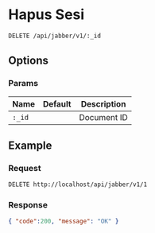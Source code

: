 # Hapus Sesi

<!--
@category Session
-->

```bash
DELETE /api/jabber/v1/:_id
```

## Options

### Params

Name | Default | Description
--- | --- | ---
`:_id` |  | Document ID

## Example

### Request

```bash
DELETE http://localhost/api/jabber/v1/1
```

### Response

```json
{ "code":200, "message": "OK" }
```